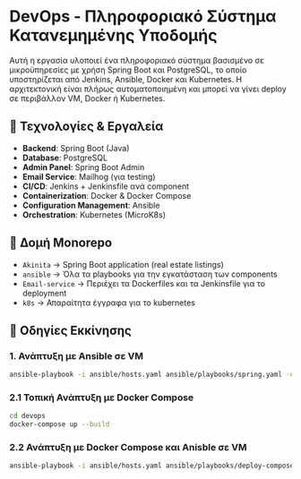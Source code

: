 # DevOps - Πληροφοριακό Σύστημα Κατανεμημένης Υποδομής

Αυτή η εργασία υλοποιεί ένα πληροφοριακό σύστημα βασισμένο σε μικροϋπηρεσίες με χρήση Spring Boot και PostgreSQL, το οποίο υποστηρίζεται από Jenkins, Ansible, Docker και Kubernetes. Η αρχιτεκτονική είναι πλήρως αυτοματοποιημένη και μπορεί να γίνει deploy σε περιβάλλον VM, Docker ή Kubernetes.

## 🔧 Τεχνολογίες & Εργαλεία

- **Backend**: Spring Boot (Java)
- **Database**: PostgreSQL
- **Admin Panel**: Spring Boot Admin
- **Email Service**: Mailhog (για testing)
- **CI/CD**: Jenkins + Jenkinsfile ανά component
- **Containerization**: Docker & Docker Compose
- **Configuration Management**: Ansible
- **Orchestration**: Kubernetes (MicroK8s)

## 📁 Δομή Monorepo

- `Akinita` → Spring Boot application (real estate listings)
- `ansible` → Όλα τα playbooks για την εγκατάσταση των components
- `Email-service` → Περιέχει τα Dockerfiles και τα Jenkinsfile για το deployment
- `k8s` → Απαραίτητα έγγραφα για το kubernetes

## 🚀 Οδηγίες Εκκίνησης

### 1. Ανάπτυξη με Ansible σε VM
```bash
ansible-playbook -i ansible/hosts.yaml ansible/playbooks/spring.yaml -e "vm_ip=YOUR_VM_IP"
```

### 2.1 Τοπική Ανάπτυξη με Docker Compose

```bash
cd devops
docker-compose up --build
```

### 2.2 Ανάπτυξη με Docker Compose και Anisble σε VM
```bash
ansible-playbook -i ansible/hosts.yaml ansible/playbooks/deploy-compose.yaml -e "vm_ip=YOUR_VM_IP"
```
